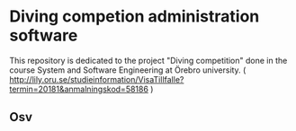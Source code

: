 # Diving competion administration software
This repository is dedicated to the project "Diving competition" done in the course System and Software Engineering at Örebro university. ( http://lily.oru.se/studieinformation/VisaTillfalle?termin=20181&anmalningskod=58186 ) 

## Osv
